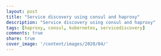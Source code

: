 ```yaml
---
layout: post
title: "Service discovery using consul and haproxy"
description: "Service discovery using consul and haproxy"
tags: [haproxy, consul, kubernetes, servicediscovery]
comments: true
share: true
cover_image: '/content/images/2020/04/'
---
```

